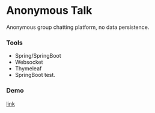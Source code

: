 # Anonymous Talk

Anonymous group chatting platform, no data persistence.

### Tools
- Spring/SpringBoot
- Websocket
- Thymeleaf
- SpringBoot test.

### Demo
[link](https://anonymous-group-chatroom.herokuapp.com/)